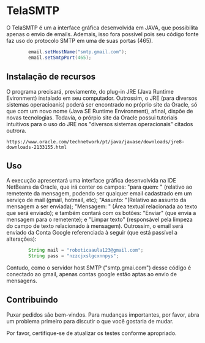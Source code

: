 # TelaSMTP
 
 O TelaSMTP é um a interface gráfica desenvolvida em JAVA, que possibilita apenas o envio de emails. Ademais, isso fora possível pois seu código fonte faz uso do  protocolo SMTP em uma de suas portas (465).
```Java
        email.setHostName("smtp.gmail.com");
        email.setSmtpPort(465);
``` 
## Instalação de recursos

 O programa precisará, previamente, do plug-in JRE (Java Runtime Evironment) instalado em seu computador. Outrossim, o JRE (para diversos sistemas operacioanis) poderá ser encontrado no próprio site da Oracle, só que com um novo nome (Java SE Runtime Environment), afinal, dispõe de novas tecnologias. Todavia, o prórpio site da Oracle possui tutoriais intuitivos para o uso do JRE nos "diversos sistemas operacionais" citados outrora. 
```link
https://www.oracle.com/technetwork/pt/java/javase/downloads/jre8-downloads-2133155.html
```
## Uso

A execução apresentará uma interface gráfica desenvolvida na IDE NetBeans da Oracle, que irá conter os campos: "para quem: " (relativo ao remetente da mensagem, podendo ser qualquer email cadastrado em um serviço de mail (gmail, hotmail, etc); "Assunto: "(Relativo ao assunto da mensagem a ser enviada); "Mensagem: " (Área textual relacionada ao texto que será enviado); e também contará com os botões: "Enviar" (que envia a mensagem para o remetente); e "Limpar texto" (responsável pela limpeza do campo de texto relacionado à mensagem). Outrossim, o email será enviado da Conta Google referenciada à seguir (que está passível a alterações):
```Java
        String mail = "roboticaaula123@gmail.com";
        String pass = "nzzcjxslgcxnnpys";
 ```
 
 Contudo, como o servidor host SMTP ("smtp.gmai.com") desse código é conectado ao gmail, apenas contas google estão aptas ao envio de mensagens.

## Contribuindo 

Puxar pedidos são bem-vindos. Para mudanças importantes, por favor, abra um problema primeiro para discutir o que você gostaria de mudar.

Por favor, certifique-se de atualizar os testes conforme apropriado.
